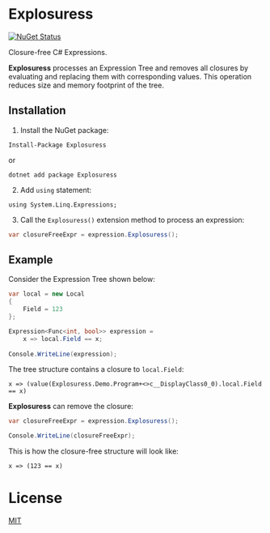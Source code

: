 # Explosuress

[![NuGet Status](https://img.shields.io/nuget/v/Explosuress)](https://www.nuget.org/packages/Explosuress/)

Closure-free C# Expressions.

**Explosuress** processes an Expression Tree and removes all closures by evaluating and replacing them with corresponding values. This operation reduces size and memory footprint of the tree.

## Installation

1. Install the NuGet package:

```
Install-Package Explosuress
```
or
```
dotnet add package Explosuress
```

2. Add `using` statement:

```
using System.Linq.Expressions;
```

3. Call the `Explosuress()` extension method to process an expression:

```cs
var closureFreeExpr = expression.Explosuress();
```

## Example

Consider the Expression Tree shown below:
```cs
var local = new Local
{
    Field = 123
};

Expression<Func<int, bool>> expression =
    x => local.Field == x;
    
Console.WriteLine(expression);
```

The tree structure contains a closure to `local.Field`:

```
x => (value(Explosuress.Demo.Program+<>c__DisplayClass0_0).local.Field == x)
```

**Explosuress** can remove the closure:
```cs
var closureFreeExpr = expression.Explosuress();

Console.WriteLine(closureFreeExpr);
```

This is how the closure-free structure will look like:
```
x => (123 == x)
```

# License
[MIT](https://github.com/AndreyChechel/Explosuress/blob/master/LICENSE)
